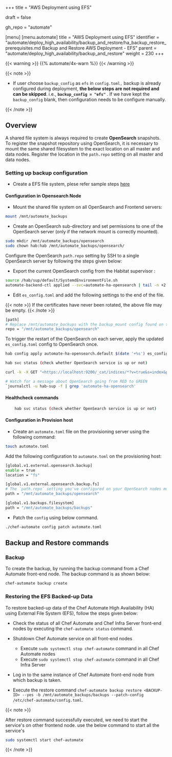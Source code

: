 +++
title = "AWS Deployment using EFS"

draft = false

gh_repo = "automate"

[menu]
  [menu.automate]
    title = "AWS Deployment using EFS"
    identifier = "automate/deploy_high_availability/backup_and_restore/ha_backup_restore_prerequisites.md Backup and Restore AWS Deployment - EFS"
    parent = "automate/deploy_high_availability/backup_and_restore"
    weight = 230
+++

{{< warning >}}
{{% automate/4x-warn %}}
{{< /warning >}}

{{< note >}}

- If user choose `backup_config` as `efs` in `config.toml,` backup is already configured during deployment, **the below steps are not required and can be skipped**. i.e., **`backup_config = "efs"`** . If we have kept the `backup_config` blank, then configuration needs to be configure manually.

{{< /note >}}

## Overview

A shared file system is always required to create **OpenSearch** snapshots. To register the snapshot repository using OpenSearch, it is necessary to mount the same shared filesystem to the exact location on all master and data nodes. Register the location in the `path.repo` setting on all master and data nodes.


### Setting up backup configuration

- Create a EFS file system, plese refer sample steps [here](https://docs.aws.amazon.com/efs/latest/ug/gs-step-two-create-efs-resources.html)
#### Configuration in Opensearch Node

- Mount the shared file system on all OpenSearch and Frontend servers:

```sh
mount /mnt/automate_backups
```

- Create an OpenSearch sub-directory and set permissions to one of the OpenSearch server (only if the network mount is correctly mounted).

```sh
sudo mkdir /mnt/automate_backups/opensearch
sudo chown hab:hab /mnt/automate_backups/opensearch/
```

Configure the OpenSearch `path.repo` setting by SSH to a single OpenSearch server by following the steps given below:

- Export the current OpenSearch config from the Habitat supervisor :

```sh
source /hab/sup/default/SystemdEnvironmentFile.sh
automate-backend-ctl applied --svc=automate-ha-opensearch | tail -n +2 > es_config.toml
```

- Edit `es_config.toml` and add the following settings to the end of the file.

{{< note >}} If the certificates have never been rotated, the above file may be empty. {{< /note >}}

```sh
[path]
# Replace /mnt/automate_backups with the backup_mount config found on the provisioning host in config.toml
repo = "/mnt/automate_backups/opensearch"
```

To trigger the restart of the OpenSearch on each server, apply the updated `es_config.toml` config to OpenSearch once.

```sh
hab config apply automate-ha-opensearch.default $(date '+%s') es_config.toml

hab svc status (check whether OpenSearch service is up or not)

curl -k -X GET "<https://localhost:9200/_cat/indices/*?v=true&s=index&pretty>" -u admin:admin (Another way to check is to check whether all the indices are green or not)

# Watch for a message about OpenSearch going from RED to GREEN
`journalctl -u hab-sup -f | grep 'automate-ha-opensearch'
```

#### Healthcheck commands

```sh
    hab svc status (check whether OpenSearch service is up or not)
```

#### Configuration in Provision host

- Create an `automate.toml` file on the provisioning server using the following command:

```bash
touch automate.toml
```

Add the following configuration to `automate.toml` on the provisioning host:

```sh
[global.v1.external.opensearch.backup]
enable = true
location = "fs"

[global.v1.external.opensearch.backup.fs]
# The `path.repo` setting you've configured on your OpenSearch nodes must be a parent directory of the setting you configure here:
path = "/mnt/automate_backups/opensearch"

[global.v1.backups.filesystem]
path = "/mnt/automate_backups/backups"
```

- Patch the `config` using below command.

```sh
./chef-automate config patch automate.toml
```

## Backup and Restore commands

### Backup

To create the backup, by running the backup command from a Chef Automate front-end node. The backup command is as shown below:

```cmd
chef-automate backup create
```

### Restoring the EFS Backed-up Data

To restore backed-up data of the Chef Automate High Availability (HA) using External File System (EFS), follow the steps given below:

- Check the status of all Chef Automate and Chef Infra Server front-end nodes by executing the `chef-automate status` command.

- Shutdown Chef Automate service on all front-end nodes

  - Execute `sudo systemctl stop chef-automate` command in all Chef Automate nodes
  - Execute `sudo systemctl stop chef-automate` command in all Chef Infra Server

- Log in to the same instance of Chef Automate front-end node from which backup is taken.

- Execute the restore command `chef-automate backup restore <BACKUP-ID> --yes -b /mnt/automate_backups/backups --patch-config /etc/chef-automate/config.toml`.

{{< note >}}

After restore command successfully executed, we need to start the service's on other frontend node. use the below command to start all the service's
  
  ```sh
  sudo systemctl start chef-automate
  ```

{{< /note >}}
